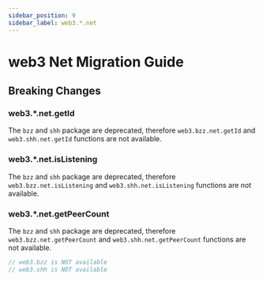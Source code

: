 ```yaml
---
sidebar_position: 9
sidebar_label: web3.*.net
---
```


# web3 Net Migration Guide

## Breaking Changes

### web3.\*.net.getId

The `bzz` and `shh` package are deprecated, therefore `web3.bzz.net.getId` and `web3.shh.net.getId` functions are not available.

### web3.\*.net.isListening

The `bzz` and `shh` package are deprecated, therefore `web3.bzz.net.isListening` and `web3.shh.net.isListening` functions are not available.

### web3.\*.net.getPeerCount

The `bzz` and `shh` package are deprecated, therefore `web3.bzz.net.getPeerCount` and `web3.shh.net.getPeerCount` functions are not available.

```typescript
// web3.bzz is NOT available
// web3.shh is NOT available
```

```

```
